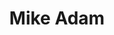 ---
title: Mike Adam
description: Facilis ipsum reprehenderit nemo molestias. Aut cum mollitia reprehenderit. Eos cumque dicta adipisci architecto culpa amet.
image_url: uploads/person_1.jpg
order_num: 1
active: true
selected: false
--- 